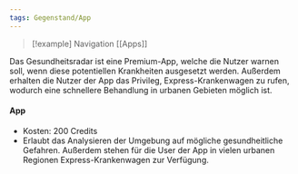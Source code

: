 ```yaml
---
tags: Gegenstand/App
---
```

> [!example] Navigation 
>  [[Apps]]

Das Gesundheitsradar ist eine Premium-App, welche die Nutzer warnen soll, wenn diese potentiellen Krankheiten ausgesetzt werden. Außerdem erhalten die Nutzer der App das Privileg, Express-Krankenwagen zu rufen, wodurch eine schnellere Behandlung in urbanen Gebieten möglich ist.

#### App
- Kosten: 200 Credits
- Erlaubt das Analysieren der Umgebung auf mögliche gesundheitliche Gefahren. Außerdem stehen für die User der App in vielen urbanen Regionen Express-Krankenwagen zur Verfügung.
